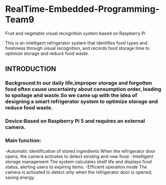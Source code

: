 # RealTime-Embedded-Programming-Team9
Fruit and vegetable visual recognition system based on Raspberry Pi

This is an intelligent refrigerator system that identifies food types and freshness through visual recognition, and records food storage time to optimize storage and reduce food waste.

## INTRODUCTION
### Background:In our daily life,improper storage and forgotten food often cause uncertainty about consumption order, leading to spoilage and waste.So we came up with the idea of designing a smart refrigerator system to optimize storage and reduce food waste.

### Device:Based on Raspberry Pi 5 and requires an external camera.

### Main function:
-Automatic identification of stored ingredients
When the refrigerator door opens, the camera activates to detect existing and new food.
-Intelligent storage management
The system calculates shelf life and displays food status, alerting users to expiring items.
-Efficient operation mode
The camera is activated to detect only when the refrigerator door is opened, saving energy.
